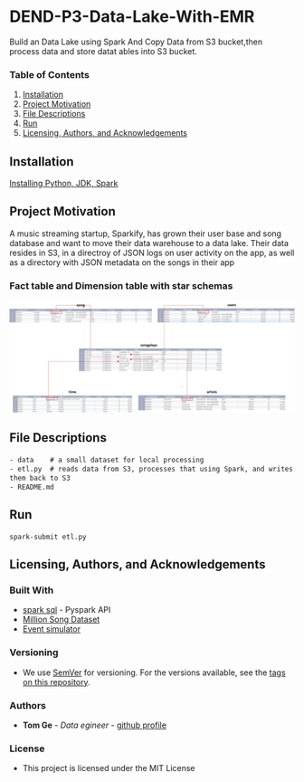 # DEND-P3-Data-Lake-With-EMR

Build an Data Lake using Spark And Copy Data from S3 bucket,then process data and store datat ables into S3 bucket.


### Table of Contents

1. [Installation](#installation)
2. [Project Motivation](#motivation)
3. [File Descriptions](#files)
4. [Run](#results)
5. [Licensing, Authors, and Acknowledgements](#licensing)

## Installation <a name="installation"></a>

[Installing Python, JDK, Spark](https://sundog-education.com/spark-python)


## Project Motivation<a name="motivation"></a>
A music streaming startup, Sparkify, has grown their user base and song database and want to move their data warehouse to a data lake. Their data resides in S3, in a directroy of JSON logs on user activity on the app, as well as a directory with JSON metadata on the songs in their app
### Fact table and Dimension table with star schemas
![Star Schemas](./assets/star_schemas.jpg)


## File Descriptions <a name="files"></a>

```
- data    # a small dataset for local processing
- etl.py  # reads data from S3, processes that using Spark, and writes them back to S3
- README.md
```

## Run <a name="results"></a>

```
spark-submit etl.py

```

## Licensing, Authors, and Acknowledgements <a name="licensing"></a>

### Built With
* [spark sql](https://spark.apache.org/docs/latest/) - Pyspark API
* [Million Song Dataset](http://millionsongdataset.com/)
* [Event simulator](https://github.com/Interana/eventsim)

### Versioning

* We use [SemVer](http://semver.org/) for versioning. For the versions available, see the [tags on this repository](https://github.com/your/project/tags).

### Authors

* **Tom Ge** - *Data egineer* - [github profile](https://github.com/tomgtqq)

### License

* This project is licensed under the MIT License
